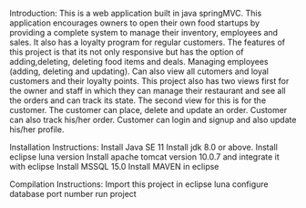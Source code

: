 Introduction:
This is a web application built in java springMVC. This application encourages owners to open their own food startups by providing a complete system to manage their inventory, employees and sales. It also has a loyalty program for regular customers. The features of this project is that its not only responsive but has the option of adding,deleting, deleting food items and deals. Managing employees (adding, deleting and updating). Can also view all cutomers and loyal customers and their loyalty points. This project also has two views first for the owner and staff in which they can manage their restaurant and see all the orders and can track its state. The second view for this is for the customer. The customer can place, delete and update an order. Customer can also track his/her order. Customer can login and signup and also update his/her profile.

Installation Instructions:
Install Java SE 11
Install jdk 8.0 or above.
Install eclipse luna version
Install apache tomcat version 10.0.7 and integrate it with eclipse
Install MSSQL 15.0
Install MAVEN in eclipse

Compilation Instructions:
Import this project in eclipse luna
configure database port number
run project



